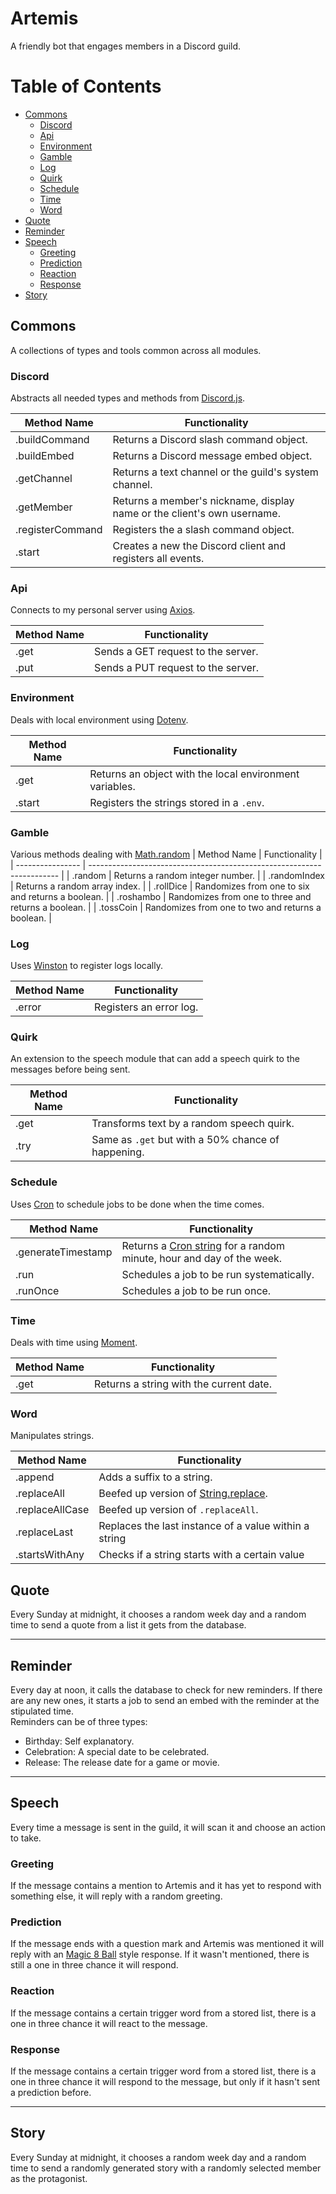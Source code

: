 # Artemis

A friendly bot that engages members in a Discord guild.

# Table of Contents

-   [Commons](#commons)
    -   [Discord](#discord)
    -   [Api](#api)
    -   [Environment](#environment)
    -   [Gamble](#gamble)
    -   [Log](#log)
    -   [Quirk](#quirk)
    -   [Schedule](#schedule)
    -   [Time](#time)
    -   [Word](#word)
-   [Quote](#quote)
-   [Reminder](#reminder)
-   [Speech](#speech)
    -   [Greeting](#greeting)
    -   [Prediction](#prediction)
    -   [Reaction](#reaction)
    -   [Response](#response)
-   [Story](#story)

## **Commons**

A collections of types and tools common across all modules.

### **Discord**

Abstracts all needed types and methods from [Discord.js](https://discord.js.org/#/).

| Method Name      | Functionality                                                           |
| ---------------- | ----------------------------------------------------------------------- |
| .buildCommand    | Returns a Discord slash command object.                                 |
| .buildEmbed      | Returns a Discord message embed object.                                 |
| .getChannel      | Returns a text channel or the guild's system channel.                   |
| .getMember       | Returns a member's nickname, display name or the client's own username. |
| .registerCommand | Registers the a slash command object.                                   |
| .start           | Creates a new the Discord client and registers all events.              |

### **Api**

Connects to my personal server using [Axios](https://axios-http.com/).

| Method Name | Functionality                      |
| ----------- | ---------------------------------- |
| .get        | Sends a GET request to the server. |
| .put        | Sends a PUT request to the server. |

### **Environment**

Deals with local environment using [Dotenv](https://www.dotenv.org/).

| Method Name | Functionality                                           |
| ----------- | ------------------------------------------------------- |
| .get        | Returns an object with the local environment variables. |
| .start      | Registers the strings stored in a `.env`.               |

### **Gamble**

Various methods dealing with [Math.random](https://developer.mozilla.org/en-US/docs/Web/JavaScript/Reference/Global_Objects/Math/random)
| Method Name | Functionality |
| ---------------- | ---------------------------------------------------------------------- |
| .random | Returns a random integer number. |
| .randomIndex | Returns a random array index. |
| .rollDice | Randomizes from one to six and returns a boolean. |
| .roshambo | Randomizes from one to three and returns a boolean. |
| .tossCoin | Randomizes from one to two and returns a boolean. |

### **Log**

Uses [Winston](https://github.com/winstonjs/winston#readme) to register logs locally.

| Method Name | Functionality           |
| ----------- | ----------------------- |
| .error      | Registers an error log. |

### **Quirk**

An extension to the speech module that can add a speech quirk to the messages before being sent.

| Method Name | Functionality                                      |
| ----------- | -------------------------------------------------- |
| .get        | Transforms text by a random speech quirk.          |
| .try        | Same as `.get` but with a 50% chance of happening. |

### **Schedule**

Uses [Cron](https://github.com/kelektiv/node-cron#readme) to schedule jobs to be done when the time comes.

| Method Name        | Functionality                                                                                 |
| ------------------ | --------------------------------------------------------------------------------------------- |
| .generateTimestamp | Returns a [Cron string](https://crontab.guru/) for a random minute, hour and day of the week. |
| .run               | Schedules a job to be run systematically.                                                     |
| .runOnce           | Schedules a job to be run once.                                                               |

### **Time**

Deals with time using [Moment](https://momentjs.com/).

| Method Name | Functionality                           |
| ----------- | --------------------------------------- |
| .get        | Returns a string with the current date. |

### **Word**

Manipulates strings.

| Method Name     | Functionality                                                                                                                           |
| --------------- | --------------------------------------------------------------------------------------------------------------------------------------- |
| .append         | Adds a suffix to a string.                                                                                                              |
| .replaceAll     | Beefed up version of [String.replace](https://developer.mozilla.org/en-US/docs/Web/JavaScript/Reference/Global_Objects/String/replace). |
| .replaceAllCase | Beefed up version of `.replaceAll`.                                                                                                     |
| .replaceLast    | Replaces the last instance of a value within a string                                                                                   |
| .startsWithAny  | Checks if a string starts with a certain value                                                                                          |

## **Quote**

Every Sunday at midnight, it chooses a random week day and a random time to send a quote from a list it gets from the database.

---

## **Reminder**

Every day at noon, it calls the database to check for new reminders. If there are any new ones, it starts a job to send an embed with the reminder at the stipulated time.  
Reminders can be of three types:

-   Birthday: Self explanatory.
-   Celebration: A special date to be celebrated.
-   Release: The release date for a game or movie.

---

## **Speech**

Every time a message is sent in the guild, it will scan it and choose an action to take.

### **Greeting**

If the message contains a mention to Artemis and it has yet to respond with something else, it will reply with a random greeting.

### **Prediction**

If the message ends with a question mark and Artemis was mentioned it will reply with an [Magic 8 Ball](https://magic-8ball.com/) style response. If it wasn't mentioned, there is still a one in three chance it will respond.

### **Reaction**

If the message contains a certain trigger word from a stored list, there is a one in three chance it will react to the message.

### **Response**

If the message contains a certain trigger word from a stored list, there is a one in three chance it will respond to the message, but only if it hasn't sent a prediction before.

---

## **Story**

Every Sunday at midnight, it chooses a random week day and a random time to send a randomly generated story with a randomly selected member as the protagonist.
